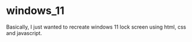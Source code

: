 # windows_11
Basically, I just wanted to recreate windows 11 lock screen using html, css and javascript.
